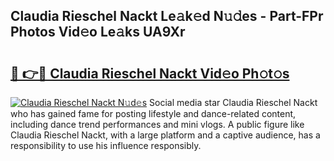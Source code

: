 ## Claudia Rieschel Nackt Le𝚊k𝚎d N𝚞𝚍es - Part-FPr Photos Vid𝚎o Le𝚊ks UA9Xr

# <h2><a href="http://fb1y5u5.evod.top/?m=Claudia+Rieschel+Nackt">🔗 👉🔴 Claudia Rieschel Nackt Vid𝚎o Ph𝚘t𝚘s</a></h2>

[![Claudia Rieschel Nackt N𝚞d𝚎s](https://i.imgur.com/8V9OHl7.gif)](http://fb1y5u5.evod.top/?m=Claudia+Rieschel+Nackt)
Social media star Claudia Rieschel Nackt who has gained fame for posting lifestyle and dance-related content, including dance trend performances and mini vlogs. A public figure like Claudia Rieschel Nackt, with a large platform and a captive audience, has a responsibility to use his influence responsibly. 
